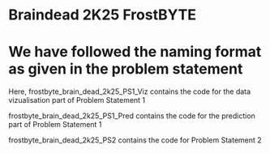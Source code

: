 # Braindead 2K25 FrostBYTE
<h1> We have followed the naming format as given in the problem statement</h1>
 
 Here, frostbyte_brain_dead_2k25_PS1_Viz contains the code for the data vizualisation part of Problem Statement 1

 frostbyte_brain_dead_2k25_PS1_Pred contains the code for the prediction part of 
 Problem Statement 1

 frostbyte_brain_dead_2k25_PS2 contains the code for Problem Statement 2

 